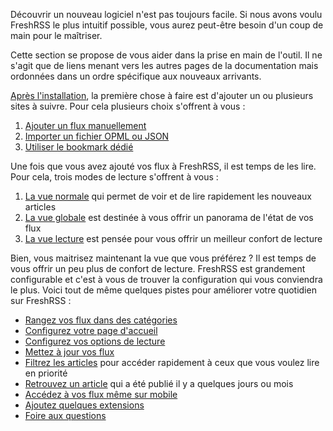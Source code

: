 Découvrir un nouveau logiciel n'est pas toujours facile. Si nous avons voulu
FreshRSS le plus intuitif possible, vous aurez peut-être besoin d'un coup de
main pour le maîtriser.

Cette section se propose de vous aider dans la prise en main de l'outil. Il
ne s'agit que de liens menant vers les autres pages de la documentation mais
ordonnées dans un ordre spécifique aux nouveaux arrivants.

[Après l'installation](../../en/admins/03_Installation.md), la première
chose à faire est d'ajouter un ou plusieurs sites à suivre. Pour cela
plusieurs choix s'offrent à vous :

1. [Ajouter un flux manuellement](04_Subscriptions.md#ajouter-un-flux)
2. [Importer un fichier OPML ou JSON](04_Subscriptions.md#import-et-export)
3. [Utiliser le bookmark dédié](04_Subscriptions.md#utiliser-le-bookmark)

Une fois que vous avez ajouté vos flux à FreshRSS, il est temps de les
lire. Pour cela, trois modes de lecture s'offrent à vous :

1. [La vue normale](03_Main_view.md#la-vue-normale) qui permet de voir et de
	lire rapidement les nouveaux articles
2. [La vue globale](03_Main_view.md#la-vue-globale) est destinée à vous
	offrir un panorama de l'état de vos flux
3. [La vue lecture](03_Main_view.md#la-vue-lecture) est pensée pour vous
	offrir un meilleur confort de lecture

Bien, vous maitrisez maintenant la vue que vous préférez ? Il est temps de
vous offrir un peu plus de confort de lecture. FreshRSS est grandement
configurable et c'est à vous de trouver la configuration qui vous conviendra
le plus. Voici tout de même quelques pistes pour améliorer votre quotidien
sur FreshRSS :

* [Rangez vos flux dans des
	catégories](04_Subscriptions.md#organisation_des_flux)
* [Configurez votre page
	d'accueil](05_Configuration.md#personnaliser-la-vue)
* [Configurez vos options de
	lecture](05_Configuration.md#options-de-lecture)
* [Mettez à jour vos flux](03_Main_view.md#rafraichir-les-flux)
* [Filtrez les articles](03_Main_view.md#filtrer-les-articles) pour accéder
	rapidement à ceux que vous voulez lire en priorité
* [Retrouvez un article](03_Main_view.md#rechercher-des-articles) qui a été
	publié il y a quelques jours ou mois
* [Accédez à vos flux même sur mobile](06_Mobile_access.md)
* [Ajoutez quelques extensions](https://github.com/FreshRSS/Extensions)
* [Foire aux questions](07_Frequently_Asked_Questions.md)
